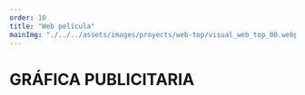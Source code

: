 ```yaml
---
order: 10
title: "Web película"
mainImg: "./../../assets/images/proyects/web-top/visual_web_top_00.webp"
---
```


# GRÁFICA PUBLICITARIA
